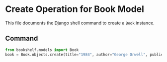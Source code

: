 # Create Operation for Book Model

This file documents the Django shell command to create a `Book` instance.

## Command
```python
from bookshelf.models import Book
book = Book.objects.create(title="1984", author="George Orwell", publication_year=1949)

